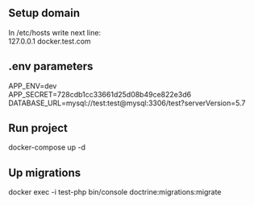 ## Setup domain
In /etc/hosts write next line: \
127.0.0.1 docker.test.com

## .env parameters
APP_ENV=dev \
APP_SECRET=728cdb1cc33661d25d08b49ce822e3d6 \
DATABASE_URL=mysql://test:test@mysql:3306/test?serverVersion=5.7

## Run project
docker-compose up -d

## Up migrations
docker exec -i test-php bin/console doctrine:migrations:migrate